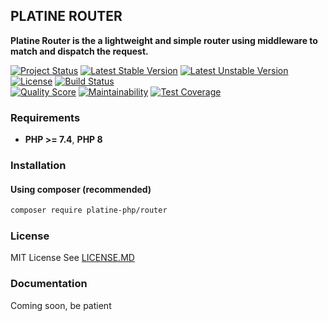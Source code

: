 ## PLATINE ROUTER
**Platine Router is the a lightweight and simple router using middleware to match and dispatch the request.**

[![Project Status](http://opensource.box.com/badges/active.svg)](http://opensource.box.com/badges)
[![Latest Stable Version](https://poser.pugx.org/platine-php/router/v)](https://packagist.org/packages/platine-php/router)
[![Latest Unstable Version](https://poser.pugx.org/platine-php/router/v/unstable)](https://packagist.org/packages/platine-php/router)
[![License](https://poser.pugx.org/platine-php/router/license)](https://packagist.org/packages/platine-php/router)
[![Build Status](https://img.shields.io/travis/platine-php/router/develop.svg?style=flat-square)](https://travis-ci.com/platine-php/router)  
[![Quality Score](https://img.shields.io/scrutinizer/g/platine-php/router.svg?style=flat-square)](https://scrutinizer-ci.com/g/platine-php/router)
[![Maintainability](https://api.codeclimate.com/v1/badges/eed1695857f08539423f/maintainability)](https://codeclimate.com/github/platine-php/router/maintainability)
[![Test Coverage](https://api.codeclimate.com/v1/badges/eed1695857f08539423f/test_coverage)](https://codeclimate.com/github/platine-php/router/test_coverage)

### Requirements 
- **PHP >= 7.4**, **PHP 8** 

### Installation
#### Using composer (recommended)
```bash
composer require platine-php/router
```


### License
MIT License See [LICENSE.MD](LICENSE.MD)

### Documentation 
Coming soon, be patient
